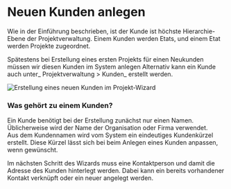 # Neuen Kunden anlegen

Wie in der Einführung beschrieben, ist der Kunde ist höchste Hierarchie-Ebene der Projektverwaltung. Einem Kunden werden Etats, und einem Etat werden Projekte zugeordnet.

Spätestens bei Erstellung eines ersten Projekts für einen Neukunden müssen wir diesen Kunden im System anlegen  Alternativ kann ein Kunde auch unter_ Projektverwaltung > Kunden_ erstellt werden.

![Erstellung eines neuen Kunden im Projekt-Wizard](../../.gitbook/assets/ohne-titel.png)

### Was gehört zu einem Kunden?

Ein Kunde benötigt bei der Erstellung zunächst nur einen Namen. Üblicherweise wird der Name der Organisation oder Firma verwendet. \
Aus dem Kundennamen wird vom System ein eindeutiges Kundenkürzel erstellt. Diese Kürzel lässt sich bei beim Anlegen eines Kunden anpassen, wenn gewünscht.

Im nächsten Schritt des Wizards muss eine Kontaktperson und damit die Adresse des Kunden hinterlegt werden. Dabei kann ein bereits vorhandener Kontakt verknüpft oder ein neuer angelegt werden.
